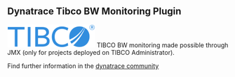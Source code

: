 ## Dynatrace Tibco BW Monitoring Plugin
![images/tibco_logo.png](images/tibco_logo.png) TIBCO BW monitoring made possible through JMX (only for
projects deployed on TIBCO Administrator).

Find further information in the [dynatrace community](https://community.dynatrace.com/community/display/DL/Tibco+BW+Monitoring+Plugin)


